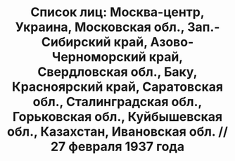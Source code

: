 ---
title: 'Список лиц: Москва-центр, Украина, Московская обл., Зап.-Сибирский край, Азово-Черноморский
  край, Свердловская обл., Баку, Красноярский край, Саратовская обл., Сталинградская
  обл., Горьковская обл., Куйбышевская обл., Казахстан, Ивановская обл. // 27 февраля
  1937 года'
description: РГАСПИ, ф.17, т.1, оп.171, дело 409, лист 5
images:
- /disk/pictures/v01/17-171-409-005.jpg
- /disk/pictures/v01/17-171-409-006.jpg
- /disk/pictures/v01/17-171-409-007.jpg
- /disk/pictures/v01/17-171-409-008.jpg
- /disk/pictures/v01/17-171-409-009.jpg
- /disk/pictures/v01/17-171-409-010.jpg
---